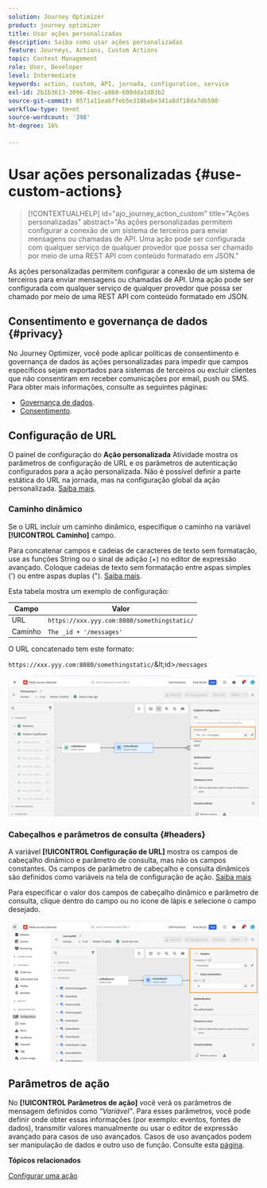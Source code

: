```yaml
---
solution: Journey Optimizer
product: journey optimizer
title: Usar ações personalizadas
description: Saiba como usar ações personalizadas
feature: Journeys, Actions, Custom Actions
topic: Content Management
role: User, Developer
level: Intermediate
keywords: action, custom, API, jornada, configuration, service
exl-id: 2b1b3613-3096-43ec-a860-600dda1d83b2
source-git-commit: 0571a11eabffeb5e318bebe341a8df18da7db598
workflow-type: tm+mt
source-wordcount: '398'
ht-degree: 16%

---
```


# Usar ações personalizadas {#use-custom-actions}

>[!CONTEXTUALHELP]
>id="ajo_journey_action_custom"
>title="Ações personalizadas"
>abstract="As ações personalizadas permitem configurar a conexão de um sistema de terceiros para enviar mensagens ou chamadas de API. Uma ação pode ser configurada com qualquer serviço de qualquer provedor que possa ser chamado por meio de uma REST API com conteúdo formatado em JSON."

As ações personalizadas permitem configurar a conexão de um sistema de terceiros para enviar mensagens ou chamadas de API. Uma ação pode ser configurada com qualquer serviço de qualquer provedor que possa ser chamado por meio de uma REST API com conteúdo formatado em JSON.

## Consentimento e governança de dados {#privacy}

No Journey Optimizer, você pode aplicar políticas de consentimento e governança de dados às ações personalizadas para impedir que campos específicos sejam exportados para sistemas de terceiros ou excluir clientes que não consentiram em receber comunicações por email, push ou SMS. Para obter mais informações, consulte as seguintes páginas:

* [Governança de dados](../action/action-privacy.md).
* [Consentimento](../action/consent.md).

## Configuração de URL

O painel de configuração do **Ação personalizada** Atividade mostra os parâmetros de configuração de URL e os parâmetros de autenticação configurados para a ação personalizada. Não é possível definir a parte estática do URL na jornada, mas na configuração global da ação personalizada. [Saiba mais](../action/about-custom-action-configuration.md).

### Caminho dinâmico

Se o URL incluir um caminho dinâmico, especifique o caminho na variável **[!UICONTROL Caminho]** campo.

Para concatenar campos e cadeias de caracteres de texto sem formatação, use as funções String ou o sinal de adição (+) no editor de expressão avançado. Coloque cadeias de texto sem formatação entre aspas simples (&#39;) ou entre aspas duplas (&quot;). [Saiba mais](expression/expressionadvanced.md).

Esta tabela mostra um exemplo de configuração:

| Campo | Valor |
| --- | --- |
| URL | `https://xxx.yyy.com:8080/somethingstatic/` |
| Caminho | `The _id + '/messages'` |

O URL concatenado tem este formato:

`https://xxx.yyy.com:8080/somethingstatic/`\&lt;id>`/messages`

![](assets/journey-custom-action-url.png)

### Cabeçalhos e parâmetros de consulta {#headers}

A variável **[!UICONTROL Configuração de URL]** mostra os campos de cabeçalho dinâmico e parâmetro de consulta, mas não os campos constantes. Os campos de parâmetro de cabeçalho e consulta dinâmicos são definidos como variáveis na tela de configuração de ação. [Saiba mais](../action/about-custom-action-configuration.md#url-configuration)

Para especificar o valor dos campos de cabeçalho dinâmico e parâmetro de consulta, clique dentro do campo ou no ícone de lápis e selecione o campo desejado.

![](assets/journey-dynamicheaderfield.png)

## Parâmetros de ação

No **[!UICONTROL Parâmetros de ação]** você verá os parâmetros de mensagem definidos como _&quot;Variável&quot;_. Para esses parâmetros, você pode definir onde obter essas informações (por exemplo: eventos, fontes de dados), transmitir valores manualmente ou usar o editor de expressão avançado para casos de uso avançados. Casos de uso avançados podem ser manipulação de dados e outro uso de função. Consulte esta [página](expression/expressionadvanced.md).

**Tópicos relacionados**

[Configurar uma ação](../action/about-custom-action-configuration.md)
